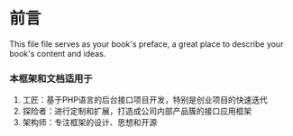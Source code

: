 # 前言

This file file serves as your book's preface, a great place to describe your book's content and ideas.



### 本框架和文档适用于

1. 工匠：基于PHP语言的后台接口项目开发，特别是创业项目的快速迭代
2. 探险者：进行定制和扩展，打造成公司内部产品簇的接口应用框架
3. 架构师：专注框架的设计、思想和开源



